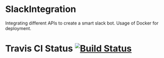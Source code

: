 # SlackIntegration
Integrating different APIs to create a smart slack bot. Usage of Docker for deployment.

# Travis CI Status [![Build Status](https://travis-ci.org/ukiras123/SlackIntegration.svg?branch=master)](https://travis-ci.org/ukiras123/SlackIntegration.svg?branch=master)
